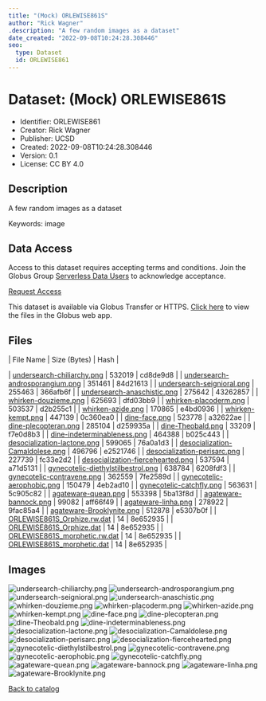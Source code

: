 ```yaml
---
title: "(Mock) ORLEWISE861S"
author: "Rick Wagner"
.description: "A few random images as a dataset"
date_created: "2022-09-08T10:24:28.308446"
seo:
  type: Dataset
  id: ORLEWISE861
---
```

# Dataset: (Mock) ORLEWISE861S
- Identifier: ORLEWISE861
- Creator: Rick Wagner
- Publisher: UCSD
- Created: 2022-09-08T10:24:28.308446
- Version: 0.1
- License: CC BY 4.0
## Description
A few random images as a dataset

Keywords: image
## Data Access

Access to this dataset requires accepting terms and conditions. Join the Globus Group [Serverless Data Users](260da91f-3496-11ed-b941-972795fc9504) to acknowledge acceptance.

[Request Access](https://app.globus.org/groups/260da91f-3496-11ed-b941-972795fc9504/join)

This dataset is available via Globus Transfer or HTTPS.
[Click here](https://app.globus.org/file-manager?origin_id=6528bad5-bc02-497d-8a4f-a38547d0e72a&origin_path=/serverless/allusers/ORLEWISE861/) to view the files in the Globus web app.
## Files

| File Name | Size (Bytes) | Hash |

| [undersearch-chiliarchy.png](https://g-b0978f.0ed28.75bc.data.globus.org/serverless/allusers/ORLEWISE861/undersearch-chiliarchy.png) | 532019 | cd8de9d8 |
| [undersearch-androsporangium.png](https://g-b0978f.0ed28.75bc.data.globus.org/serverless/allusers/ORLEWISE861/undersearch-androsporangium.png) | 351461 | 84d21613 |
| [undersearch-seignioral.png](https://g-b0978f.0ed28.75bc.data.globus.org/serverless/allusers/ORLEWISE861/undersearch-seignioral.png) | 255463 | 366afb6f |
| [undersearch-anaschistic.png](https://g-b0978f.0ed28.75bc.data.globus.org/serverless/allusers/ORLEWISE861/undersearch-anaschistic.png) | 275642 | 43262857 |
| [whirken-douzieme.png](https://g-b0978f.0ed28.75bc.data.globus.org/serverless/allusers/ORLEWISE861/whirken-douzieme.png) | 625693 | dfd03bb9 |
| [whirken-placoderm.png](https://g-b0978f.0ed28.75bc.data.globus.org/serverless/allusers/ORLEWISE861/whirken-placoderm.png) | 503537 | d2b255c1 |
| [whirken-azide.png](https://g-b0978f.0ed28.75bc.data.globus.org/serverless/allusers/ORLEWISE861/whirken-azide.png) | 170865 | e4bd0936 |
| [whirken-kempt.png](https://g-b0978f.0ed28.75bc.data.globus.org/serverless/allusers/ORLEWISE861/whirken-kempt.png) | 447139 | 0c360ea0 |
| [dine-face.png](https://g-b0978f.0ed28.75bc.data.globus.org/serverless/allusers/ORLEWISE861/dine-face.png) | 523778 | a32622ae |
| [dine-plecopteran.png](https://g-b0978f.0ed28.75bc.data.globus.org/serverless/allusers/ORLEWISE861/dine-plecopteran.png) | 285104 | d259935a |
| [dine-Theobald.png](https://g-b0978f.0ed28.75bc.data.globus.org/serverless/allusers/ORLEWISE861/dine-Theobald.png) | 33209 | f7e0d8b3 |
| [dine-indeterminableness.png](https://g-b0978f.0ed28.75bc.data.globus.org/serverless/allusers/ORLEWISE861/dine-indeterminableness.png) | 464388 | b025c443 |
| [desocialization-lactone.png](https://g-b0978f.0ed28.75bc.data.globus.org/serverless/allusers/ORLEWISE861/desocialization-lactone.png) | 599065 | 76a0a1d3 |
| [desocialization-Camaldolese.png](https://g-b0978f.0ed28.75bc.data.globus.org/serverless/allusers/ORLEWISE861/desocialization-Camaldolese.png) | 496796 | e2521746 |
| [desocialization-perisarc.png](https://g-b0978f.0ed28.75bc.data.globus.org/serverless/allusers/ORLEWISE861/desocialization-perisarc.png) | 227739 | fc33e2d2 |
| [desocialization-fiercehearted.png](https://g-b0978f.0ed28.75bc.data.globus.org/serverless/allusers/ORLEWISE861/desocialization-fiercehearted.png) | 537594 | a71d5131 |
| [gynecotelic-diethylstilbestrol.png](https://g-b0978f.0ed28.75bc.data.globus.org/serverless/allusers/ORLEWISE861/gynecotelic-diethylstilbestrol.png) | 638784 | 6208fdf3 |
| [gynecotelic-contravene.png](https://g-b0978f.0ed28.75bc.data.globus.org/serverless/allusers/ORLEWISE861/gynecotelic-contravene.png) | 362559 | 7fe2589d |
| [gynecotelic-aerophobic.png](https://g-b0978f.0ed28.75bc.data.globus.org/serverless/allusers/ORLEWISE861/gynecotelic-aerophobic.png) | 150479 | 4eb2ad10 |
| [gynecotelic-catchfly.png](https://g-b0978f.0ed28.75bc.data.globus.org/serverless/allusers/ORLEWISE861/gynecotelic-catchfly.png) | 563631 | 5c905c82 |
| [agateware-quean.png](https://g-b0978f.0ed28.75bc.data.globus.org/serverless/allusers/ORLEWISE861/agateware-quean.png) | 553398 | 5ba13f8d |
| [agateware-bannock.png](https://g-b0978f.0ed28.75bc.data.globus.org/serverless/allusers/ORLEWISE861/agateware-bannock.png) | 99082 | aff66f49 |
| [agateware-linha.png](https://g-b0978f.0ed28.75bc.data.globus.org/serverless/allusers/ORLEWISE861/agateware-linha.png) | 278922 | 9fac85a4 |
| [agateware-Brooklynite.png](https://g-b0978f.0ed28.75bc.data.globus.org/serverless/allusers/ORLEWISE861/agateware-Brooklynite.png) | 512878 | e5307b0f |
| [ORLEWISE861S_Orphize.rw.dat](https://g-b0978f.0ed28.75bc.data.globus.org/serverless/allusers/ORLEWISE861/ORLEWISE861S_Orphize.rw.dat) | 14 | 8e652935 |
| [ORLEWISE861S_Orphize.dat](https://g-b0978f.0ed28.75bc.data.globus.org/serverless/allusers/ORLEWISE861/ORLEWISE861S_Orphize.dat) | 14 | 8e652935 |
| [ORLEWISE861S_morphetic.rw.dat](https://g-b0978f.0ed28.75bc.data.globus.org/serverless/allusers/ORLEWISE861/ORLEWISE861S_morphetic.rw.dat) | 14 | 8e652935 |
| [ORLEWISE861S_morphetic.dat](https://g-b0978f.0ed28.75bc.data.globus.org/serverless/allusers/ORLEWISE861/ORLEWISE861S_morphetic.dat) | 14 | 8e652935 |
## Images
![undersearch-chiliarchy.png](https://g-b0978f.0ed28.75bc.data.globus.org/serverless/allusers/ORLEWISE861/undersearch-chiliarchy.png) ![undersearch-androsporangium.png](https://g-b0978f.0ed28.75bc.data.globus.org/serverless/allusers/ORLEWISE861/undersearch-androsporangium.png) ![undersearch-seignioral.png](https://g-b0978f.0ed28.75bc.data.globus.org/serverless/allusers/ORLEWISE861/undersearch-seignioral.png) ![undersearch-anaschistic.png](https://g-b0978f.0ed28.75bc.data.globus.org/serverless/allusers/ORLEWISE861/undersearch-anaschistic.png) ![whirken-douzieme.png](https://g-b0978f.0ed28.75bc.data.globus.org/serverless/allusers/ORLEWISE861/whirken-douzieme.png) ![whirken-placoderm.png](https://g-b0978f.0ed28.75bc.data.globus.org/serverless/allusers/ORLEWISE861/whirken-placoderm.png) ![whirken-azide.png](https://g-b0978f.0ed28.75bc.data.globus.org/serverless/allusers/ORLEWISE861/whirken-azide.png) ![whirken-kempt.png](https://g-b0978f.0ed28.75bc.data.globus.org/serverless/allusers/ORLEWISE861/whirken-kempt.png) ![dine-face.png](https://g-b0978f.0ed28.75bc.data.globus.org/serverless/allusers/ORLEWISE861/dine-face.png) ![dine-plecopteran.png](https://g-b0978f.0ed28.75bc.data.globus.org/serverless/allusers/ORLEWISE861/dine-plecopteran.png) ![dine-Theobald.png](https://g-b0978f.0ed28.75bc.data.globus.org/serverless/allusers/ORLEWISE861/dine-Theobald.png) ![dine-indeterminableness.png](https://g-b0978f.0ed28.75bc.data.globus.org/serverless/allusers/ORLEWISE861/dine-indeterminableness.png) ![desocialization-lactone.png](https://g-b0978f.0ed28.75bc.data.globus.org/serverless/allusers/ORLEWISE861/desocialization-lactone.png) ![desocialization-Camaldolese.png](https://g-b0978f.0ed28.75bc.data.globus.org/serverless/allusers/ORLEWISE861/desocialization-Camaldolese.png) ![desocialization-perisarc.png](https://g-b0978f.0ed28.75bc.data.globus.org/serverless/allusers/ORLEWISE861/desocialization-perisarc.png) ![desocialization-fiercehearted.png](https://g-b0978f.0ed28.75bc.data.globus.org/serverless/allusers/ORLEWISE861/desocialization-fiercehearted.png) ![gynecotelic-diethylstilbestrol.png](https://g-b0978f.0ed28.75bc.data.globus.org/serverless/allusers/ORLEWISE861/gynecotelic-diethylstilbestrol.png) ![gynecotelic-contravene.png](https://g-b0978f.0ed28.75bc.data.globus.org/serverless/allusers/ORLEWISE861/gynecotelic-contravene.png) ![gynecotelic-aerophobic.png](https://g-b0978f.0ed28.75bc.data.globus.org/serverless/allusers/ORLEWISE861/gynecotelic-aerophobic.png) ![gynecotelic-catchfly.png](https://g-b0978f.0ed28.75bc.data.globus.org/serverless/allusers/ORLEWISE861/gynecotelic-catchfly.png) ![agateware-quean.png](https://g-b0978f.0ed28.75bc.data.globus.org/serverless/allusers/ORLEWISE861/agateware-quean.png) ![agateware-bannock.png](https://g-b0978f.0ed28.75bc.data.globus.org/serverless/allusers/ORLEWISE861/agateware-bannock.png) ![agateware-linha.png](https://g-b0978f.0ed28.75bc.data.globus.org/serverless/allusers/ORLEWISE861/agateware-linha.png) ![agateware-Brooklynite.png](https://g-b0978f.0ed28.75bc.data.globus.org/serverless/allusers/ORLEWISE861/agateware-Brooklynite.png) 

[Back to catalog](../)

